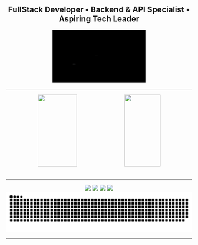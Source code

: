 <h2 align="center">FullStack Developer • Backend & API Specialist • Aspiring Tech Leader</h2>

<div align='center' class="container" style="border-radius:150px;">
	<img src="https://github.com/LuisMarinelli/MyLanguages/blob/777629265ca8e684473557b0d5de5830aaa75614/GitHub%20Background.gif" alt="LuisMarionelli-My_ProgramLanguages" style="width:50%; max-width:600px;">	
</div>
<hr>	
<!-- CARD STATS -->
<div align='center'>
	<img width="46%" height="195px" src="https://github-readme-stats.vercel.app/api?username=LuisMarinelli&show_icons=true&count_private=true&theme=gotham&rank_icon=github"/>   
	<img width="44%" height="195px" src="https://github-readme-stats.vercel.app/api/top-langs/?username=LuisMarinelli&layout=compact&theme=gotham"/>  	
</div>
</br>
<hr>
<!-- CONTACTS BUTTONS -->
<div align="center">
	<a href="https://www.linkedin.com/in/lu%C3%ADs-marinelli-803429124/" target="_blank"><img src="https://img.shields.io/badge/-LinkedIn-%230077B5?style=for-the-badge&logo=linkedin&logoColor=white" target="_blank"></a>
	<a href="https://pt.duolingo.com/profile/CbLuisMari" target="_blank"><img src="https://img.shields.io/badge/Duolingo-58CC02?style=for-the-badge&logo=Duolingo&logoColor=white" target="_blank"></a>
	<a href="https://www.instagram.com/luis.marinelli.9/" target="_blank"><img src="https://img.shields.io/badge/-Instagram-%23E4405F?style=for-the-badge&logo=instagram&logoColor=white" target="_blank"></a>
	<a href="mailto:it.luisbraga@hotmail.com"><img src="https://img.shields.io/badge/-Gmail-%23333?style=for-the-badge&logo=gmail&logoColor=white" target="_blank"></a>	 
</div>

<!-- SNAKE ANNIMATION -->
<div align="center">
  <img src="https://raw.githubusercontent.com/platane/snk/output/github-contribution-grid-snake-dark.svg">
</div>
<hr>
<!--
## 📌 &nbsp;Pinned Repositories
<table>
	<thead>
		<tr>
			<th colspan="2" width="2000">&nbsp;</th>
		</tr>
	</thead>
	<tbody>
		<tr>
			<td align="center" valign="top" width="80"><br />
			<a href="">
      <img src="" />
      </a>
      </td>
			<td valign="top">
			<h3>Angular Playground</h3>
			<p>Exemplos práticos das principais competências de Angular.</p>
			<a href="">
 			 	<img src="" alt="Material de Apoio">
			</a>
			</td>
		</tr>
		<tr>
			<td align="center" valign="top" width="80"><br />
			<a href="https://github.com/felipeAguiarCode/angular-blog">
      <img src="./.github/assets/documentation.png" />
      </a>
      </td>
			<td valign="top">
			<h3>Angular Blog</h3>
			<p>An Simple blog with Angular, good pratices for folder structure.</p>
			</td>
		</tr>
	</tbody>
</table>
-->

<!-- DEVICONS -->
<!-- DEVICONS LINKS INJECT 
<link rel="stylesheet" type='text/css' href="https://cdn.jsdelivr.net/gh/devicons/devicon@latest/devicon.min.css" />
<div align="center">
	<img align="center" alt="LMarinelli-CSharp" height="45" width="55" src="https://cdn.jsdelivr.net/gh/devicons/devicon@latest/icons/csharp/csharp-original.svg" />   	
	<img align="center" alt="LMarinelli-Blazor" height="45" width="55" src="https://cdn.jsdelivr.net/gh/devicons/devicon@latest/icons/blazor/blazor-original.svg" />                 
	<img align="center" alt="LMarinelli-PHP" height="45" width="55" src="https://cdn.jsdelivr.net/gh/devicons/devicon@latest/icons/php/php-original.svg" />		
	<img align="center" alt="LMarinelli-PHPLaravel" height="45" width="55" src="https://cdn.jsdelivr.net/gh/devicons/devicon@latest/icons/laravel/laravel-original-wordmark.svg" />          
	<img align="center" alt="LMarinelli-JS" height="45" width="55" src="https://cdn.jsdelivr.net/gh/devicons/devicon@latest/icons/javascript/javascript-original.svg" />  
	<img align="center" alt="LMarinelli-JQuery" height="45" width="55" src="https://cdn.jsdelivr.net/gh/devicons/devicon@latest/icons/jquery/jquery-original-wordmark.svg" />          
	<img align="center" alt="LMarinelli-HTML" height="45" width="55" src="https://raw.githubusercontent.com/devicons/devicon/master/icons/html5/html5-original.svg">
	<img align="center" alt="LMarinelli-CSS" height="45" width="55" src="https://raw.githubusercontent.com/devicons/devicon/master/icons/css3/css3-original.svg">  
	<img align="center" alt="LMarinelli-Java" height="45" width="55" src="https://cdn.jsdelivr.net/gh/devicons/devicon@latest/icons/java/java-original-wordmark.svg" />          
	<br><br>
	<img align="center" alt="LMarinelli-Oracle" height="45" width="55" src="https://cdn.jsdelivr.net/gh/devicons/devicon@latest/icons/oracle/oracle-original.svg" />	
	<img align="center" alt="LMarinelli-MySql" height="45" width="55" src="https://cdn.jsdelivr.net/gh/devicons/devicon@latest/icons/mysql/mysql-original-wordmark.svg" />          
	<img  align="center" alt="LMarinelli-SqlServer" height="45" width="55" src="https://cdn.jsdelivr.net/gh/devicons/devicon@latest/icons/microsoftsqlserver/microsoftsqlserver-original-wordmark.svg" />
	<img align="center" alt="LMarinelli-MariaDb" height="45" width="55" src="https://cdn.jsdelivr.net/gh/devicons/devicon@latest/icons/mariadb/mariadb-original-wordmark.svg" />
</div>-->

